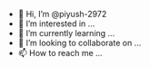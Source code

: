 - 👋 Hi, I’m @piyush-2972
- 👀 I’m interested in ...
- 🌱 I’m currently learning ...
- 💞️ I’m looking to collaborate on ...
- 📫 How to reach me ...

<!---
Piyush-2972/Piyush-2972 is a ✨ unique ✨ repository because its `README.md` (this file) appears on your GitHub profile.
You can click the Preview link to take a look at your changes.
--->
